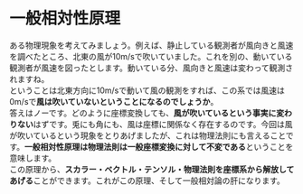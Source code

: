 # 一般相対性原理

ある物理現象を考えてみましょう。例えば、静止している観測者が風向きと風速を調べたところ、北東の風が10m/sで吹いていました。これを別の、動いている観測者が風速を図ったとします。動いている分、風向きと風速は変わって観測されますね。  
ということは北東方向に10m/sで動いて風の観測をすれば、この系では風速は0m/sで**風は吹いていないということになるのでしょうか**。  
答えはノーです。どのように座標変換しても、**風が吹いているという事実に変わりない**はずです。兎にも角にも、風は座標に関係なく存在するのです。今回は風が吹いているという現象をとりあげましたが、これは物理法則にも言えることです。**一般相対性原理は物理法則は一般座標変換に対して不変である**ということを意味します。  
この原理から、**スカラー・ベクトル・テンソル・物理法則を座標系から解放してあげる**ことができます。これがこの原理、そして一般相対論の肝になります。
